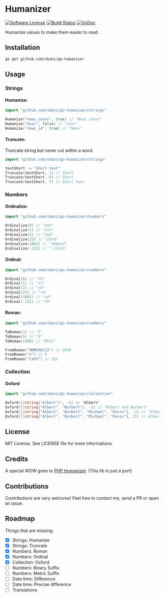 # Humanizer
[![Software License](https://img.shields.io/badge/license-MIT-brightgreen.svg)](LICENSE.md) [![Build Status](https://travis-ci.org/sbani/go-humanizer.svg?branch=master)](https://travis-ci.org/sbani/go-humanizer) [![GoDoc](https://godoc.org/github.com/sbani/go-humanizer/strings?status.svg)](https://godoc.org/github.com/sbani/go-humanizer/strings)

Humanize values to make them easier to read.

## Installation
```bash
go get github.com/sbani/go-humanizer
```

## Usage
### Strings
#### Humanize:
```go
import "github.com/sbani/go-humanizer/strings"

Humanize("news_count", true) // "News count"
Humanize("User", false) // "user"
Humanize("news_id", true) // "News"
```
#### Truncate:
Truncate string but never cut within a word.
```go
import "github.com/sbani/go-humanizer/strings"

textShort := "Short text"
Truncate(textShort, 1) // Short
Truncate(textShort, 6) // Short
Truncate(textShort, 7) // Short text
```
### Numbers
#### Ordinalize:
```go
import "github.com/sbani/go-humanizer/numbers"

Ordinalize(0) // "0th"
Ordinalize(1) // "1st"
Ordinalize(2) // "2nd"
Ordinalize(23) // "23rd"
Ordinalize(1002) // "1002nd"
Ordinalize(-111) // "-111th"
```
#### Ordinal:
```go
import "github.com/sbani/go-humanizer/numbers"

Ordinal(0) // "th"
Ordinal(1) // "st"
Ordinal(2) // "nd"
Ordinal(23) // "rd"
Ordinal(1002) // "nd"
Ordinal(-111) // "th"
```
#### Roman:
```go
import "github.com/sbani/go-humanizer/numbers"

ToRoman(1) // "I"
ToRoman(5) // "V"
ToRoman(1300) // "MCCC"

FromRoman("MMMCMXCIX") // 3999
FromRoman("V") // 5
FromRoman("CXXV") // 125
```
### Collection
#### Oxford
```go
import "github.com/sbani/go-humanizer/collection"

Oxford([]string{"Albert"}", -1) // "Albert"
Oxford([]string{"Albert", "Norbert"}, -1) // "Albert and Norbert"
Oxford([]string{"Albert", "Norbert", "Michael", "Kevin"}, -1) // "Albert, Norbert, Michael and Kevin"
Oxford([]string{"Albert", "Norbert", "Michael", "Kevin"}, 2)) // Albert, Norbert and 2 more
```

## License
MIT License. See LICENSE file for more informations.

## Credits
A special WOW goes to [PHP Humanizer](https://github.com/coduo/php-humanizer). (This lib is just a port)

## Contributions
Contributions are very welcome! Feel free to contact me, send a PR or open an issue.

## Roadmap
Things that are missing:
- [x] Strings: Humanize
- [x] Strings: Truncate
- [x] Numbers: Roman
- [x] Numbers: Ordinal
- [x] Collection: Oxford
- [ ] Numbers: Binary Suffix
- [ ] Numbers: Metric Suffix
- [ ] Date time: Difference
- [ ] Date time: Precise difference
- [ ] Translations
